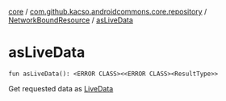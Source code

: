 [core](../../index.md) / [com.github.kacso.androidcommons.core.repository](../index.md) / [NetworkBoundResource](index.md) / [asLiveData](.)

# asLiveData

`fun asLiveData(): <ERROR CLASS><<ERROR CLASS><ResultType>>`

Get requested data as [LiveData](#)

